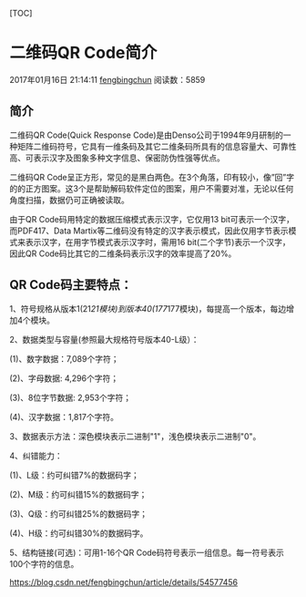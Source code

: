 [TOC]



# 二维码QR Code简介

2017年01月16日 21:14:11 [fengbingchun](https://me.csdn.net/fengbingchun) 阅读数：5859

## 简介

二维码QR Code(Quick Response Code)是由Denso公司于1994年9月研制的一种矩阵二维码符号，它具有一维条码及其它二维条码所具有的信息容量大、可靠性高、可表示汉字及图象多种文字信息、保密防伪性强等优点。

二维码QR Code呈正方形，常见的是黑白两色。在3个角落，印有较小，像”回”字的的正方图案。这3个是帮助解码软件定位的图案，用户不需要对准，无论以任何角度扫描，数据仍可正确被读取。

由于QR Code码用特定的数据压缩模式表示汉字，它仅用13 bit可表示一个汉字，而PDF417、Data Martix等二维码没有特定的汉字表示模式，因此仅用字节表示模式来表示汉字，在用字节模式表示汉字时，需用16 bit(二个字节)表示一个汉字，因此QR Code码比其它的二维条码表示汉字的效率提高了20%。

## QR Code码主要特点：

1、符号规格从版本1(21*21模块)到版本40(177*177模块)，每提高一个版本，每边增加4个模块。

2、数据类型与容量(参照最大规格符号版本40-L级）：

(1)、数字数据：7,089个字符；

(2)、字母数据: 4,296个字符；

(3)、8位字节数据: 2,953个字符；

(4)、汉字数据：1,817个字符。

3、数据表示方法：深色模块表示二进制"1"，浅色模块表示二进制"0"。

4、纠错能力：

(1)、L级：约可纠错7%的数据码字；

(2)、M级：约可纠错15%的数据码字；

(3)、Q级：约可纠错25%的数据码字；

(4)、H级：约可纠错30%的数据码字。

5、结构链接(可选)：可用1-16个QR Code码符号表示一组信息。每一符号表示100个字符的信息。

  

 

<https://blog.csdn.net/fengbingchun/article/details/54577456>